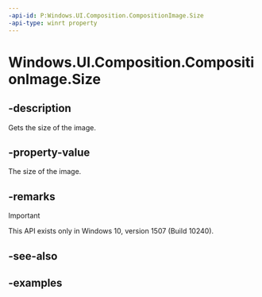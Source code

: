 ```yaml
---
-api-id: P:Windows.UI.Composition.CompositionImage.Size
-api-type: winrt property
---
```


# Windows.UI.Composition.CompositionImage.Size

<!--
public Windows.Foundation.Size Size { get; }
-->


## -description

Gets the size of the image.

## -property-value

The size of the image.

## -remarks

> [!IMPORTANT]
> This API exists only in Windows 10, version 1507 (Build 10240).

## -see-also

## -examples


